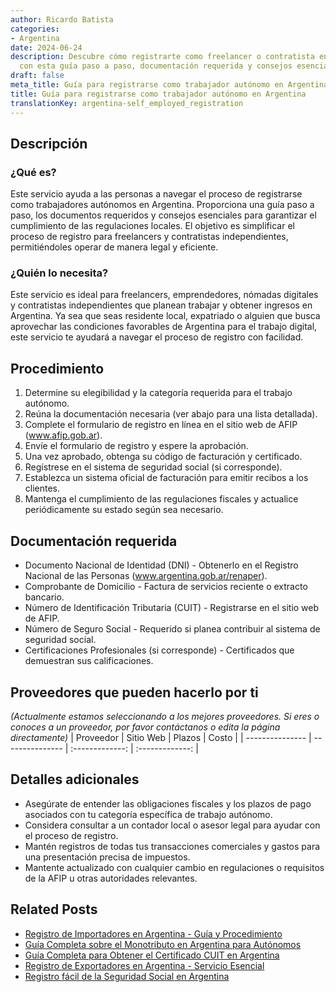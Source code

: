 ```yaml
---
author: Ricardo Batista
categories:
- Argentina
date: 2024-06-24
description: Descubre cómo registrarte como freelancer o contratista en Argentina
  con esta guía paso a paso, documentación requerida y consejos esenciales.
draft: false
meta_title: Guía para registrarse como trabajador autónomo en Argentina
title: Guía para registrarse como trabajador autónomo en Argentina
translationKey: argentina-self_employed_registration
---
```



## Descripción
### ¿Qué es?
Este servicio ayuda a las personas a navegar el proceso de registrarse como trabajadores autónomos en Argentina. Proporciona una guía paso a paso, los documentos requeridos y consejos esenciales para garantizar el cumplimiento de las regulaciones locales. El objetivo es simplificar el proceso de registro para freelancers y contratistas independientes, permitiéndoles operar de manera legal y eficiente.

### ¿Quién lo necesita?
Este servicio es ideal para freelancers, emprendedores, nómadas digitales y contratistas independientes que planean trabajar y obtener ingresos en Argentina. Ya sea que seas residente local, expatriado o alguien que busca aprovechar las condiciones favorables de Argentina para el trabajo digital, este servicio te ayudará a navegar el proceso de registro con facilidad.

## Procedimiento

1. Determine su elegibilidad y la categoría requerida para el trabajo autónomo.
2. Reúna la documentación necesaria (ver abajo para una lista detallada).
3. Complete el formulario de registro en línea en el sitio web de AFIP (www.afip.gob.ar).
4. Envíe el formulario de registro y espere la aprobación.
5. Una vez aprobado, obtenga su código de facturación y certificado.
6. Regístrese en el sistema de seguridad social (si corresponde).
7. Establezca un sistema oficial de facturación para emitir recibos a los clientes.
8. Mantenga el cumplimiento de las regulaciones fiscales y actualice periódicamente su estado según sea necesario.

## Documentación requerida

- Documento Nacional de Identidad (DNI) - Obtenerlo en el Registro Nacional de las Personas (www.argentina.gob.ar/renaper).
- Comprobante de Domicilio - Factura de servicios reciente o extracto bancario.
- Número de Identificación Tributaria (CUIT) - Registrarse en el sitio web de AFIP.
- Número de Seguro Social - Requerido si planea contribuir al sistema de seguridad social.
- Certificaciones Profesionales (si corresponde) - Certificados que demuestran sus calificaciones.

## Proveedores que pueden hacerlo por ti
_(Actualmente estamos seleccionando a los mejores proveedores. Si eres o conoces a un proveedor, por favor contáctanos o edita la página directamente)_
| Proveedor       |     Sitio Web    |     Plazos       |       Costo     |
| --------------- | ---------------  |  :-------------: | :-------------: |

## Detalles adicionales

- Asegúrate de entender las obligaciones fiscales y los plazos de pago asociados con tu categoría específica de trabajo autónomo.
- Considera consultar a un contador local o asesor legal para ayudar con el proceso de registro.
- Mantén registros de todas tus transacciones comerciales y gastos para una presentación precisa de impuestos.
- Mantente actualizado con cualquier cambio en regulaciones o requisitos de la AFIP u otras autoridades relevantes.
## Related Posts

- [Registro de Importadores en Argentina - Guía y Procedimiento](https://tramitit.com/es/guides/argentina/registro_de_importadores/)
- [Guía Completa sobre el Monotributo en Argentina para Autónomos](https://tramitit.com/es/guides/argentina/inscripci%C3%B3n_en_el_monotributo/)
- [Guía Completa para Obtener el Certificado CUIT en Argentina](https://tramitit.com/es/guides/argentina/constancia_de_cuit/)
- [Registro de Exportadores en Argentina - Servicio Esencial](https://tramitit.com/es/guides/argentina/registro_de_exportadores/)
- [Registro fácil de la Seguridad Social en Argentina](https://tramitit.com/es/guides/argentina/inscripci%C3%B3n_al_seguro_social/)